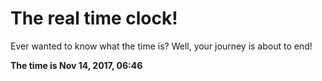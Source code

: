 # The real time clock!

Ever wanted to know what the time is? Well, your journey is about to end!

**The time is Nov 14, 2017, 06:46**